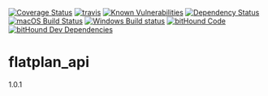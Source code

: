 [![Coverage Status](https://coveralls.io/repos/github/Peterfurax/flatplan_api/badge.svg?branch=master)](https://coveralls.io/github/Peterfurax/flatplan_api?branch=master) [![travis](https://travis-ci.org/Peterfurax/flatplan_api.svg?branch=master)](https://travis-ci.org/Peterfurax/flatplan_api) [![Known Vulnerabilities](https://snyk.io/test/github/peterfurax/flatplan_api/badge.svg)](https://snyk.io/test/github/peterfurax/flatplan_api) [![Dependency Status](https://david-dm.org/peterfurax/flatPlan_api.svg)](https://david-dm.org/peterfurax/flatPlan_api) [![macOS Build Status](https://circleci.com/gh/Peterfurax/flatplan_api.svg?style=shield)](https://circleci.com/gh/Peterfurax/flatPlan_api) [![Windows Build status](https://ci.appveyor.com/api/projects/status/github/Peterfurax/flatPlan_api?svg=true&passingText=build%20-%20OK)](https://ci.appveyor.com/project/jshint/jshint/branch/master) [![bitHound Code](https://www.bithound.io/github/Peterfurax/flatplan_api/badges/code.svg)](https://www.bithound.io/github/Peterfurax/flatplan_api)[![bitHound Dev Dependencies](https://www.bithound.io/github/Peterfurax/flatplan_api/badges/devDependencies.svg)](https://www.bithound.io/github/Peterfurax/flatplan_api/master/dependencies/npm)

# flatplan_api

1.0.1
